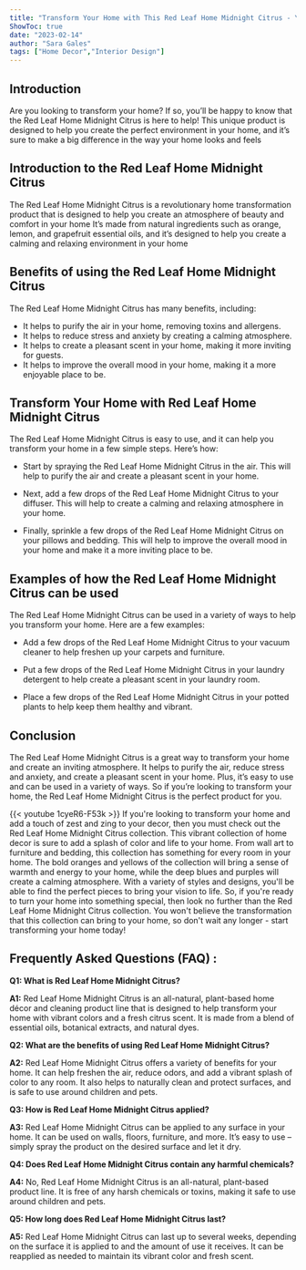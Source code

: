 ```yaml
---
title: "Transform Your Home with This Red Leaf Home Midnight Citrus - You Won't Believe What Happens Next!"
ShowToc: true 
date: "2023-02-14"
author: "Sara Gales" 
tags: ["Home Decor","Interior Design"]
---
```

## Introduction
Are you looking to transform your home? If so, you’ll be happy to know that the Red Leaf Home Midnight Citrus is here to help! This unique product is designed to help you create the perfect environment in your home, and it’s sure to make a big difference in the way your home looks and feels 

## Introduction to the Red Leaf Home Midnight Citrus
The Red Leaf Home Midnight Citrus is a revolutionary home transformation product that is designed to help you create an atmosphere of beauty and comfort in your home It’s made from natural ingredients such as orange, lemon, and grapefruit essential oils, and it’s designed to help you create a calming and relaxing environment in your home 

## Benefits of using the Red Leaf Home Midnight Citrus
The Red Leaf Home Midnight Citrus has many benefits, including: 

* It helps to purify the air in your home, removing toxins and allergens. 
* It helps to reduce stress and anxiety by creating a calming atmosphere. 
* It helps to create a pleasant scent in your home, making it more inviting for guests. 
* It helps to improve the overall mood in your home, making it a more enjoyable place to be. 

## Transform Your Home with Red Leaf Home Midnight Citrus
The Red Leaf Home Midnight Citrus is easy to use, and it can help you transform your home in a few simple steps. Here’s how: 

* Start by spraying the Red Leaf Home Midnight Citrus in the air. This will help to purify the air and create a pleasant scent in your home. 

* Next, add a few drops of the Red Leaf Home Midnight Citrus to your diffuser. This will help to create a calming and relaxing atmosphere in your home. 

* Finally, sprinkle a few drops of the Red Leaf Home Midnight Citrus on your pillows and bedding. This will help to improve the overall mood in your home and make it a more inviting place to be. 

## Examples of how the Red Leaf Home Midnight Citrus can be used
The Red Leaf Home Midnight Citrus can be used in a variety of ways to help you transform your home. Here are a few examples: 

* Add a few drops of the Red Leaf Home Midnight Citrus to your vacuum cleaner to help freshen up your carpets and furniture. 

* Put a few drops of the Red Leaf Home Midnight Citrus in your laundry detergent to help create a pleasant scent in your laundry room. 

* Place a few drops of the Red Leaf Home Midnight Citrus in your potted plants to help keep them healthy and vibrant. 

## Conclusion
The Red Leaf Home Midnight Citrus is a great way to transform your home and create an inviting atmosphere. It helps to purify the air, reduce stress and anxiety, and create a pleasant scent in your home. Plus, it’s easy to use and can be used in a variety of ways. So if you’re looking to transform your home, the Red Leaf Home Midnight Citrus is the perfect product for you.

{{< youtube 1cyeR6-F53k >}} 
If you're looking to transform your home and add a touch of zest and zing to your decor, then you must check out the Red Leaf Home Midnight Citrus collection. This vibrant collection of home decor is sure to add a splash of color and life to your home. From wall art to furniture and bedding, this collection has something for every room in your home. The bold oranges and yellows of the collection will bring a sense of warmth and energy to your home, while the deep blues and purples will create a calming atmosphere. With a variety of styles and designs, you'll be able to find the perfect pieces to bring your vision to life. So, if you're ready to turn your home into something special, then look no further than the Red Leaf Home Midnight Citrus collection. You won't believe the transformation that this collection can bring to your home, so don't wait any longer - start transforming your home today!

## Frequently Asked Questions (FAQ) :
**Q1: What is Red Leaf Home Midnight Citrus?**

**A1:** Red Leaf Home Midnight Citrus is an all-natural, plant-based home décor and cleaning product line that is designed to help transform your home with vibrant colors and a fresh citrus scent. It is made from a blend of essential oils, botanical extracts, and natural dyes. 

**Q2: What are the benefits of using Red Leaf Home Midnight Citrus?**

**A2:** Red Leaf Home Midnight Citrus offers a variety of benefits for your home. It can help freshen the air, reduce odors, and add a vibrant splash of color to any room. It also helps to naturally clean and protect surfaces, and is safe to use around children and pets. 

**Q3: How is Red Leaf Home Midnight Citrus applied?**

**A3:** Red Leaf Home Midnight Citrus can be applied to any surface in your home. It can be used on walls, floors, furniture, and more. It’s easy to use – simply spray the product on the desired surface and let it dry. 

**Q4: Does Red Leaf Home Midnight Citrus contain any harmful chemicals?**

**A4:** No, Red Leaf Home Midnight Citrus is an all-natural, plant-based product line. It is free of any harsh chemicals or toxins, making it safe to use around children and pets. 

**Q5: How long does Red Leaf Home Midnight Citrus last?**

**A5:** Red Leaf Home Midnight Citrus can last up to several weeks, depending on the surface it is applied to and the amount of use it receives. It can be reapplied as needed to maintain its vibrant color and fresh scent.



